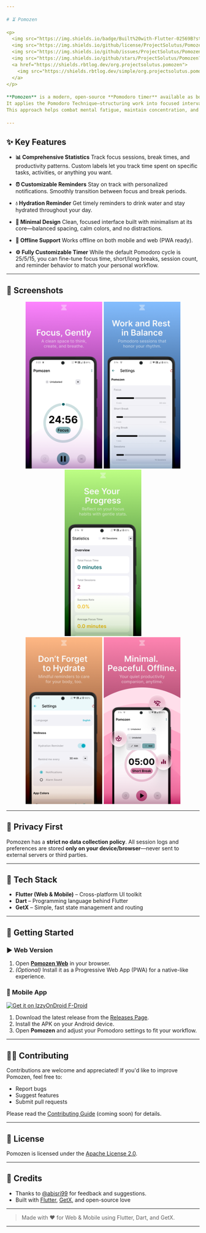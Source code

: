 ```yaml
---

# ⏳ Pomozen

<p>
  <img src="https://img.shields.io/badge/Built%20with-Flutter-02569B?style=flat&logo=flutter&logoColor=white">&nbsp;&nbsp;&nbsp;
  <img src="https://img.shields.io/github/license/ProjectSolutus/Pomozen?style=flat-square">&nbsp;&nbsp;&nbsp;
  <img src="https://img.shields.io/github/issues/ProjectSolutus/Pomozen?style=flat-square">&nbsp;&nbsp;&nbsp;
  <img src="https://img.shields.io/github/stars/ProjectSolutus/Pomozen?style=flat-square">&nbsp;&nbsp;&nbsp;
  <a href="https://shields.rbtlog.dev/org.projectsolutus.pomozen">
    <img src="https://shields.rbtlog.dev/simple/org.projectsolutus.pomozen" alt="RB shield">
  </a>
</p>

**Pomozen** is a modern, open-source **Pomodoro timer** available as both a **mobile app** and a **website**.
It applies the Pomodoro Technique—structuring work into focused intervals (typically 25 minutes) followed by short breaks.
This approach helps combat mental fatigue, maintain concentration, and improve efficiency in work or study.

---
```


## ✨ Key Features

* **📊 Comprehensive Statistics**
  Track focus sessions, break times, and productivity patterns. Custom labels let you track time spent on specific tasks, activities, or anything you want.

* **⏰ Customizable Reminders**
  Stay on track with personalized notifications. Smoothly transition between focus and break periods.

* **💧 Hydration Reminder**
  Get timely reminders to drink water and stay hydrated throughout your day.

* **🧘 Minimal Design**
  Clean, focused interface built with minimalism at its core—balanced spacing, calm colors, and no distractions.

* **📴 Offline Support**
  Works offline on both mobile and web (PWA ready).

* **⚙️ Fully Customizable Timer**
  While the default Pomodoro cycle is 25/5/15, you can fine-tune focus time, short/long breaks, session count, and reminder behavior to match your personal workflow.

---

## 📸 Screenshots

<p align="center">
  <img src="screenshots/1.png" width="200" />
  <img src="screenshots/2.png" width="200" />
  <img src="screenshots/3.png" width="200" />
  <br/>
  <img src="screenshots/4.png" width="200" />
  <img src="screenshots/5.png" width="200" />
</p>

---

## 🔐 Privacy First

Pomozen has a **strict no data collection policy**.
All session logs and preferences are stored **only on your device/browser**—never sent to external servers or third parties.

---

## 🧰 Tech Stack

* **Flutter (Web & Mobile)** – Cross-platform UI toolkit
* **Dart** – Programming language behind Flutter
* **GetX** – Simple, fast state management and routing

---

## 🚀 Getting Started

### ▶️ Web Version

1. Open **[Pomozen Web](https://thegandabherunda.github.io/pomozen.site/)** in your browser.
2. *(Optional)* Install it as a Progressive Web App (PWA) for a native-like experience.

### 📱 Mobile App

<p>
  <a href="https://apt.izzysoft.de/packages/org.projectsolutus.pomozen">
    <img src="https://gitlab.com/IzzyOnDroid/repo/-/raw/master/assets/IzzyOnDroid.png" alt="Get it on IzzyOnDroid F-Droid" width="200">
  </a>
</p>

1. Download the latest release from the [Releases Page](https://github.com/TheGandabherunda/Pomozen/releases).
2. Install the APK on your Android device.
3. Open **Pomozen** and adjust your Pomodoro settings to fit your workflow.

---

## 🧑‍💻 Contributing

Contributions are welcome and appreciated!
If you'd like to improve Pomozen, feel free to:

* Report bugs
* Suggest features
* Submit pull requests

Please read the [Contributing Guide](CONTRIBUTING.md) (coming soon) for details.

---

## 📄 License

Pomozen is licensed under the [Apache License 2.0](https://www.apache.org/licenses/LICENSE-2.0).

---

## 🙌 Credits

* Thanks to [@abisri99](https://github.com/abisri99) for feedback and suggestions.
* Built with [Flutter](https://flutter.dev), [GetX](https://pub.dev/packages/get), and open-source love

---

> Made with ❤️ for Web & Mobile using Flutter, Dart, and GetX.

---
